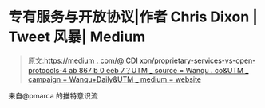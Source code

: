 # 专有服务与开放协议|作者 Chris Dixon | Tweet 风暴| Medium

> 原文:[https://medium . com/@ CDI xon/proprietary-services-vs-open-protocols-4 ab 867 b 0 eeb 7？UTM _ source = Wanqu . co&UTM _ campaign = Wanqu+Daily&UTM _ medium = website](https://medium.com/@cdixon/proprietary-services-vs-open-protocols-4ab867b0eeb7?utm_source=wanqu.co&utm_campaign=Wanqu+Daily&utm_medium=website)

来自@pmarca 的推特意识流